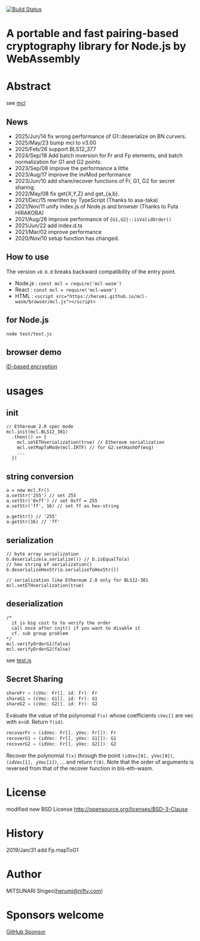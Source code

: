 [![Build Status](https://github.com/herumi/mcl-wasm/actions/workflows/main.yml/badge.svg)](https://github.com/herumi/mcl-wasm/actions/workflows/main.yml)

# A portable and fast pairing-based cryptography library for Node.js by WebAssembly

# Abstract

see [mcl](https://github.com/herumi/mcl)

## News
- 2025/Jun/14 fix wrong performance of G1::deserialize on BN curvers.
- 2025/May/23 bump mcl to v3.00
- 2025/Feb/26 support BLS12_377
- 2024/Sep/18 Add batch inversion for Fr and Fp elements, and batch normalization for G1 and G2 points.
- 2023/Sep/08 improve the performance a little
- 2023/Aug/17 improve the invMod performance
- 2023/Jun/10 add share/recover functions of Fr, G1, G2 for secret sharing.
- 2022/May/08 fix get{X,Y,Z} and get\_{a,b}.
- 2021/Dec/15 rewritten by TypeScript (Thanks to asa-taka)
- 2021/Nov/11 unify index.js of Node.js and browser (Thanks to Futa HIRAKOBA)
- 2021/Aug/28 improve performance of `{G1,G2}::isValidOrder()`
- 2021/Jun/22 add index.d.ts
- 2021/Mar/02 improve performance
- 2020/Nov/10 setup function has changed.

## How to use
The version `v0.6.0` breaks backward compatibility of the entry point.

- Node.js : `const mcl = require('mcl-wasm')`
- React : `const mcl = require('mcl-wasm')`
- HTML : `<script src="https://herumi.github.io/mcl-wasm/browser/mcl.js"></script>`

## for Node.js
```
node test/test.js
```

## browser demo
[ID-based encryption](https://herumi.github.io/mcl-wasm/browser/demo.html)

# usages

## init

```
// Ethereum 2.0 spec mode
mcl.init(mcl.BLS12_381)
  .then(() => {
    mcl.setETHserialization(true) // Ethereum serialization
    mcl.setMapToMode(mcl.IRTF) // for G2.setHashOf(msg)
    ...
  })
```

## string conversion

```
a = new mcl.Fr()
a.setStr('255') // set 255
a.setStr('0xff') // set 0xff = 255
a.setStr('ff', 16) // set ff as hex-string

a.getStr() // '255'
a.getStr(16) // 'ff'
```

## serialization

```
// byte array serialization
b.deserialize(a.serialize()) // b.isEqualTo(a)
// hex string of serialization()
b.deserializeHexStr(a.serializeToHexStr())
```

```
// serialization like Ethereum 2.0 only for BLS12-381
mcl.setETHserialization(true)
```

## deserialization
```
/*
  it is big cost to to verify the order
  call once after init() if you want to disable it
  cf. sub group problem
*/
mcl.verifyOrderG1(false)
mcl.verifyOrderG2(false)
```

see [test.js](https://github.com/herumi/mcl-wasm/blob/master/test/test.js)

## Secret Sharing

```typescript
shareFr = (cVec: Fr[], id: Fr): Fr
shareG1 = (cVec: G1[], id: Fr): G1
shareG2 = (cVec: G2[], id: Fr): G2
```
Evaluate the value of the polynomial `f(x)` whose coefficients `cVec[]` are vec with x=id.
Return `f(id)`.

```typescript
recoverFr = (idVec: Fr[], yVec: Fr[]): Fr
recoverG1 = (idVec: Fr[], yVec: G1[]): G1
recoverG2 = (idVec: Fr[], yVec: G2[]): G2
```
Recover the polynomial `f(x)` through the point `(idVec[0], yVec[0])`, `(idVec[1], yVec[1])`, ... and return `f(0)`.
Note that the order of arguments is reversed from that of the recover function in bls-eth-wasm.

# License

modified new BSD License
http://opensource.org/licenses/BSD-3-Clause

# History

2019/Jan/31 add Fp.mapToG1

# Author

MITSUNARI Shigeo(herumi@nifty.com)

# Sponsors welcome
[GitHub Sponsor](https://github.com/sponsors/herumi)
